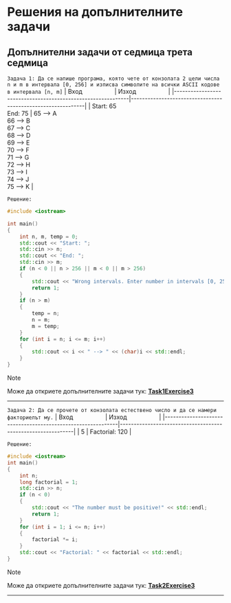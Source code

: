 # Решения на допълнителните задачи

## Допълнителни задачи от седмица трета седмица
`Задача 1: Да се напише програма, която чете от конзолата 2 цели числа n и m в интервала [0, 256] и изписва символите на всички ASCII кодове в интервала [n, m]`
| Вход&nbsp;&nbsp;&nbsp;&nbsp;&nbsp;&nbsp;&nbsp;&nbsp;&nbsp;&nbsp;&nbsp;&nbsp;&nbsp;&nbsp;&nbsp;&nbsp;&nbsp;&nbsp; | Изход&nbsp;&nbsp;&nbsp;&nbsp;&nbsp;&nbsp;&nbsp;&nbsp;&nbsp;&nbsp;&nbsp;&nbsp;&nbsp;&nbsp;&nbsp;&nbsp;&nbsp;&nbsp; |
|-------------------------------------------------------------|-------------------------------------------------------------|
| Start: 65 <br/> End: 75                                                          | 65 --> A <br/> 66 --> B <br/> 67 --> C <br/> 68 --> D <br/> 69 --> E <br/>70 --> F <br/> 71 --> G <br/> 72 --> H <br/> 73 --> I <br/> 74 --> J <br/> 75 --> K                                                           |

`Решение:`
```cpp
#include <iostream>

int main()
{
	int n, m, temp = 0;
	std::cout << "Start: ";
	std::cin >> n;
	std::cout << "End: ";
	std::cin >> m;
	if (n < 0 || n > 256 || m < 0 || m > 256) 
	{
		std::cout << "Wrong intervals. Enter number in intervals [0, 256]!" << std::endl;
		return 1;
	}
	if (n > m) 
	{
		temp = n;
		n = m;
		m = temp;
	}
	for (int i = n; i <= m; i++) 
	{
		std::cout << i << " --> " << (char)i << std::endl;
	}
}

```

> [!NOTE]
> Може да откриете допълнителните задачи тук:
>  [**Task1Exercise3**](https://github.com/cathy-09/Introduction-To-Programming/blob/main/Week%203/Tasks/cppFilesExercise3/Task1Exercise3.cpp)

<hr style="border-width: 5px !important;">

`Задача 2: Да се прочетe от конзолата естествено число и да се намери факториелът му.`
| Вход&nbsp;&nbsp;&nbsp;&nbsp;&nbsp;&nbsp;&nbsp;&nbsp;&nbsp;&nbsp;&nbsp;&nbsp;&nbsp;&nbsp;&nbsp;&nbsp;&nbsp;&nbsp; | Изход&nbsp;&nbsp;&nbsp;&nbsp;&nbsp;&nbsp;&nbsp;&nbsp;&nbsp;&nbsp;&nbsp;&nbsp;&nbsp;&nbsp;&nbsp;&nbsp;&nbsp;&nbsp; |
|-------------------------------------------------------------|-------------------------------------------------------------|
| 5                                                          | Factorial: 120                                                           |

`Решение:`
```cpp
#include <iostream>
int main()
{
	int n;
	long factorial = 1;
	std::cin >> n;
	if (n < 0) 
	{
		std::cout << "The number must be positive!" << std::endl;
		return 1;
	}
	for (int i = 1; i <= n; i++) 
	{
		factorial *= i;
	}
	std::cout << "Factorial: " << factorial << std::endl;
}
```

> [!NOTE]
> Може да откриете допълнителните задачи тук:
>  [**Task2Exercise3**](https://github.com/cathy-09/Introduction-To-Programming/blob/main/Week%203/Tasks/cppFilesExercise3/Task2Exercise3.cpp)

<hr style="border-width: 5px !important;">

